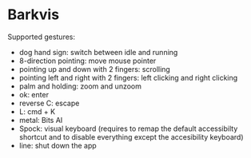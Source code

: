 # Barkvis

Supported gestures:
- dog hand sign: switch between idle and running
- 8-direction pointing: move mouse pointer
- pointing up and down with 2 fingers: scrolling
- pointing left and right with 2 fingers: left clicking and right clicking
- palm and holding: zoom and unzoom
- ok: enter
- reverse C: escape
- L: cmd + K
- metal: Bits AI
- Spock: visual keyboard (requires to remap the default accessibilty shortcut and to disable everything except the accesibility keyboard)
- line: shut down the app
